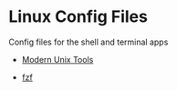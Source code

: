 # Linux Config Files

Config files for the shell and terminal apps

- [Modern Unix Tools](https://github.com/ibraheemdev/modern-unix)

- [fzf](https://github.com/junegunn/fzf)
